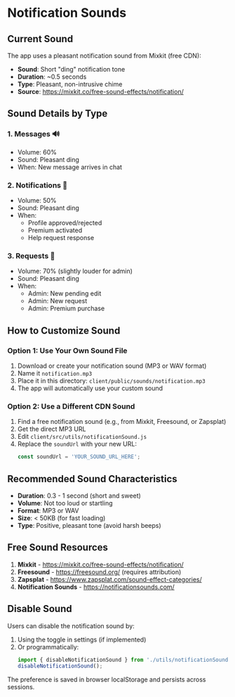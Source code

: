 # Notification Sounds

## Current Sound
The app uses a pleasant notification sound from Mixkit (free CDN):
- **Sound**: Short "ding" notification tone
- **Duration**: ~0.5 seconds
- **Type**: Pleasant, non-intrusive chime
- **Source**: https://mixkit.co/free-sound-effects/notification/

## Sound Details by Type

### 1. **Messages** 🔊
- Volume: 60%
- Sound: Pleasant ding
- When: New message arrives in chat

### 2. **Notifications** 🔔
- Volume: 50%
- Sound: Pleasant ding
- When: 
  - Profile approved/rejected
  - Premium activated
  - Help request response

### 3. **Requests** 📢
- Volume: 70% (slightly louder for admin)
- Sound: Pleasant ding
- When:
  - Admin: New pending edit
  - Admin: New request
  - Admin: Premium purchase

## How to Customize Sound

### Option 1: Use Your Own Sound File

1. Download or create your notification sound (MP3 or WAV format)
2. Name it `notification.mp3`
3. Place it in this directory: `client/public/sounds/notification.mp3`
4. The app will automatically use your custom sound

### Option 2: Use a Different CDN Sound

1. Find a free notification sound (e.g., from Mixkit, Freesound, or Zapsplat)
2. Get the direct MP3 URL
3. Edit `client/src/utils/notificationSound.js`
4. Replace the `soundUrl` with your new URL:
   ```javascript
   const soundUrl = 'YOUR_SOUND_URL_HERE';
   ```

## Recommended Sound Characteristics

- **Duration**: 0.3 - 1 second (short and sweet)
- **Volume**: Not too loud or startling
- **Format**: MP3 or WAV
- **Size**: < 50KB (for fast loading)
- **Type**: Positive, pleasant tone (avoid harsh beeps)

## Free Sound Resources

1. **Mixkit** - https://mixkit.co/free-sound-effects/notification/
2. **Freesound** - https://freesound.org/ (requires attribution)
3. **Zapsplat** - https://www.zapsplat.com/sound-effect-categories/
4. **Notification Sounds** - https://notificationsounds.com/

## Disable Sound

Users can disable the notification sound by:
1. Using the toggle in settings (if implemented)
2. Or programmatically:
   ```javascript
   import { disableNotificationSound } from './utils/notificationSound';
   disableNotificationSound();
   ```

The preference is saved in browser localStorage and persists across sessions.
